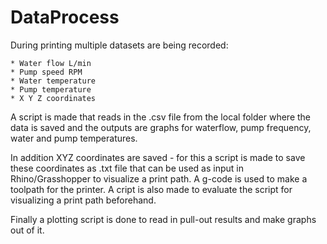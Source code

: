 # DataProcess

During printing multiple datasets are being recorded: 

    * Water flow L/min
    * Pump speed RPM
    * Water temperature
    * Pump temperature
    * X Y Z coordinates
    
A script is made that reads in the .csv file from the local folder where the data is saved and the outputs are graphs for waterflow, pump frequency, water and pump temperatures.

In addition XYZ coordinates are saved - for this a script is made to save these coordinates as .txt file that can be used as input in Rhino/Grasshopper to visualize a print path. A g-code is used to make a toolpath for the printer. A cript is also made to evaluate the script for visualizing a print path beforehand.

Finally a plotting script is done to read in pull-out results and make graphs out of it.
